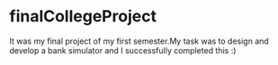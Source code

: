 # finalCollegeProject
It was my final project of my first semester.My task was to design and develop a bank simulator and I successfully completed this :)
